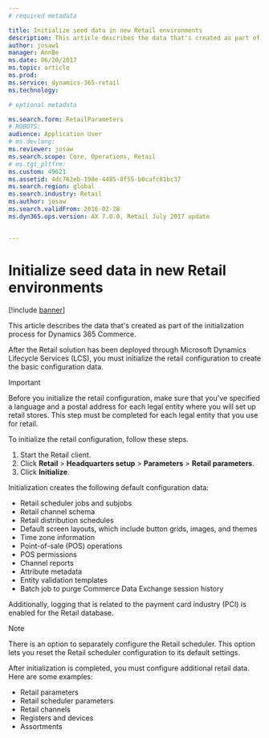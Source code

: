 ```yaml
---
# required metadata

title: Initialize seed data in new Retail environments
description: This article describes the data that's created as part of the initialization process for Dynamics 365 Commerce.
author: josaw1
manager: AnnBe
ms.date: 06/20/2017
ms.topic: article
ms.prod: 
ms.service: dynamics-365-retail
ms.technology: 

# optional metadata

ms.search.form: RetailParameters
# ROBOTS: 
audience: Application User
# ms.devlang: 
ms.reviewer: josaw
ms.search.scope: Core, Operations, Retail
# ms.tgt_pltfrm: 
ms.custom: 49621
ms.assetid: 4dc762eb-190e-4485-8f55-b0cafc81bc37
ms.search.region: global
ms.search.industry: Retail
ms.author: josaw
ms.search.validFrom: 2016-02-28
ms.dyn365.ops.version: AX 7.0.0, Retail July 2017 update


---
```


# Initialize seed data in new Retail environments

[!include [banner](includes/banner.md)]

This article describes the data that's created as part of the initialization process for Dynamics 365 Commerce.

After the Retail solution has been deployed through Microsoft Dynamics Lifecycle Services (LCS), you must initialize the retail configuration to create the basic configuration data.

> [!IMPORTANT]
> Before you initialize the retail configuration, make sure that you've specified a language and a postal address for each legal entity where you will set up retail stores. This step must be completed for each legal entity that you use for retail.

To initialize the retail configuration, follow these steps.

1. Start the Retail client.
2. Click **Retail** &gt; **Headquarters setup** &gt; **Parameters** &gt; **Retail parameters**.
3. Click **Initialize**.

Initialization creates the following default configuration data:

- Retail scheduler jobs and subjobs
- Retail channel schema
- Retail distribution schedules
- Default screen layouts, which include button grids, images, and themes
- Time zone information
- Point-of-sale (POS) operations
- POS permissions
- Channel reports
- Attribute metadata
- Entity validation templates
- Batch job to purge Commerce Data Exchange session history

Additionally, logging that is related to the payment card industry (PCI) is enabled for the Retail database.

> [!NOTE]
> There is an option to separately configure the Retail scheduler. This option lets you reset the Retail scheduler configuration to its default settings.

After initialization is completed, you must configure additional retail data. Here are some examples:

- Retail parameters
- Retail scheduler parameters
- Retail channels
- Registers and devices
- Assortments
